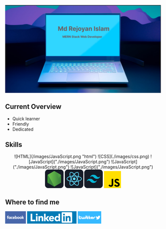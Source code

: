 <img src='./images/banner/banner.png'>

<h2>Current Overview</h2>

 <ul>
  <li>Quick learner</li> 
  <li>Friendly</li> 
  <li>Dedicated</li> 
</ul>



<h2>Skills</h2>

<p align="center">
      ![HTML](/images/JavaScript.png "html")
       ![CSS](./images/css.png)
        ![JavaScript]("./images/JavaScript.png")
        ![JavaScript]("./images/JavaScript.png")
        ![JavaScript]("./images/JavaScript.png")
      <img src="./images/node.png" />
      <img src="./images/react.png" />
      <img src="./images/tailwind.png" />
 <svg xmlns="http://www.w3.org/2000/svg" id="Capa_1" width="55" height="55" viewBox="0 0 512 512"><path fill="#ffdf00" d="M0 0h512v512H0z"></path><path d="M343.934 400.002c10.313 16.839 23.731 29.216 47.462 29.216 19.935 0 32.67-9.964 32.67-23.731 0-16.498-13.084-22.341-35.027-31.939l-12.028-5.161c-34.719-14.791-57.783-33.321-57.783-72.493 0-36.084 27.494-63.553 70.461-63.553 30.59 0 52.582 10.646 68.429 38.522l-37.465 24.056c-8.249-14.791-17.148-20.618-30.964-20.618-14.092 0-23.024 8.94-23.024 20.618 0 14.434 8.94 20.277 29.582 29.217l12.028 5.152c40.879 17.53 63.959 35.401 63.959 75.581 0 43.317-34.028 67.048-79.726 67.048-44.682 0-73.549-21.293-87.674-49.201zm-169.96 4.169c7.558 13.41 14.434 24.747 30.964 24.747 15.807 0 25.779-6.185 25.779-30.232V235.089h48.112v164.246c0 49.818-29.208 72.493-71.843 72.493-38.522 0-60.83-19.936-72.176-43.947z"></path></svg>
</p>



<h2>Where to find me</h2>
<a href=""><img src="./images/banner/facebook(2).png" alt=""></a>
<a href="https://www.linkedin.com/in/rej0yanislam/"><img src="./images/banner/linkedin-logo(2).png" alt=""></a>
<a href="https://twitter.com/rej0yanislam"><img src="./images/banner/twitter-logo(1).png" alt=""></a>
</div>
